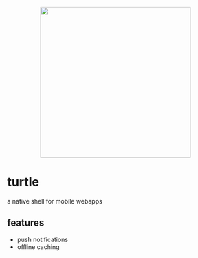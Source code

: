 <p align='center'>
  <img width='350' src='http://www.what-do-turtles-eat.com/wp-content/uploads/2014/10/Sea-Turtles-Habitat.jpg' />
</p>

# turtle

a native shell for mobile webapps

## features
- push notifications
- offline caching
